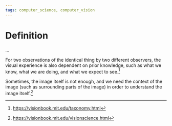 ```yaml
---
tags: computer_science, computer_vision
---
```


# Definition

...

For two observations of the identical thing by two different observers, the visual experience is also dependent on prior knowledge, such as what we know, what we are doing, and what we expect to see.[^1]

Sometimes, the image itself is not enough, and we need the context of the image (such as surrounding parts of the image) in order to understand the image itself.[^2]

[^1]: https://visionbook.mit.edu/taxonomy.html
[^2]: https://visionbook.mit.edu/visionscience.html